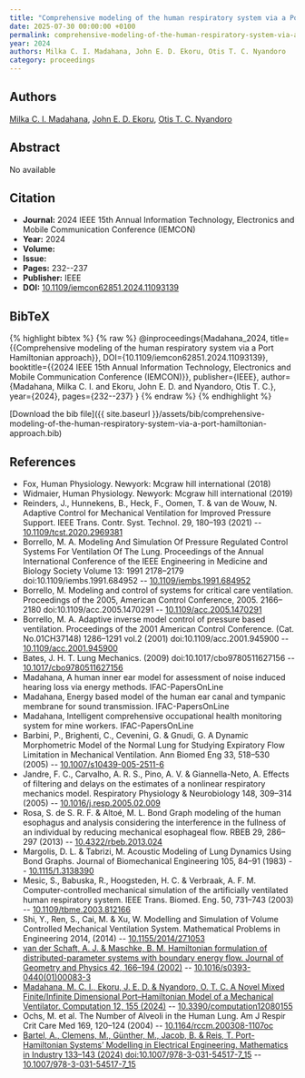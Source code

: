 ```yaml
---
title: "Comprehensive modeling of the human respiratory system via a Port Hamiltonian approach"
date: 2025-07-30 00:00:00 +0100
permalink: comprehensive-modeling-of-the-human-respiratory-system-via-a-port-hamiltonian-approach
year: 2024
authors: Milka C. I. Madahana, John E. D. Ekoru, Otis T. C. Nyandoro
category: proceedings
---
```

 
## Authors
[Milka C. I. Madahana](authors/milka-c-i-madahana), [John E. D. Ekoru](authors/john-e-d-ekoru), [Otis T. C. Nyandoro](authors/otis-o-t-c-nyandoro)
 
## Abstract
No  available
 
## Citation
- **Journal:** 2024 IEEE 15th Annual Information Technology, Electronics and Mobile Communication Conference (IEMCON)
- **Year:** 2024
- **Volume:** 
- **Issue:** 
- **Pages:** 232--237
- **Publisher:** IEEE
- **DOI:** [10.1109/iemcon62851.2024.11093139](https://doi.org/10.1109/iemcon62851.2024.11093139)
 
## BibTeX
{% highlight bibtex %}
{% raw %}
@inproceedings{Madahana_2024,
  title={{Comprehensive modeling of the human respiratory system via a Port Hamiltonian approach}},
  DOI={10.1109/iemcon62851.2024.11093139},
  booktitle={{2024 IEEE 15th Annual Information Technology, Electronics and Mobile Communication Conference (IEMCON)}},
  publisher={IEEE},
  author={Madahana, Milka C. I. and Ekoru, John E. D. and Nyandoro, Otis T. C.},
  year={2024},
  pages={232--237}
}
{% endraw %}
{% endhighlight %}
 
[Download the bib file]({{ site.baseurl }}/assets/bib/comprehensive-modeling-of-the-human-respiratory-system-via-a-port-hamiltonian-approach.bib)
 
## References
- Fox, Human Physiology. Newyork: Mcgraw hill international (2018)
- Widmaier, Human Physiology. Newyork: Mcgraw hill international (2019)
- Reinders, J., Hunnekens, B., Heck, F., Oomen, T. & van de Wouw, N. Adaptive Control for Mechanical Ventilation for Improved Pressure Support. IEEE Trans. Contr. Syst. Technol. 29, 180–193 (2021) -- [10.1109/tcst.2020.2969381](https://doi.org/10.1109/tcst.2020.2969381)
- Borrello, M. A. Modeling And Simulation Of Pressure Regulated Control Systems For Ventilation Of The Lung. Proceedings of the Annual International Conference of the IEEE Engineering in Medicine and Biology Society Volume 13: 1991 2178–2179 doi:10.1109/iembs.1991.684952 -- [10.1109/iembs.1991.684952](https://doi.org/10.1109/iembs.1991.684952)
- Borrello, M. Modeling and control of systems for critical care ventilation. Proceedings of the 2005, American Control Conference, 2005. 2166–2180 doi:10.1109/acc.2005.1470291 -- [10.1109/acc.2005.1470291](https://doi.org/10.1109/acc.2005.1470291)
- Borrello, M. A. Adaptive inverse model control of pressure based ventilation. Proceedings of the 2001 American Control Conference. (Cat. No.01CH37148) 1286–1291 vol.2 (2001) doi:10.1109/acc.2001.945900 -- [10.1109/acc.2001.945900](https://doi.org/10.1109/acc.2001.945900)
- Bates, J. H. T. Lung Mechanics. (2009) doi:10.1017/cbo9780511627156 -- [10.1017/cbo9780511627156](https://doi.org/10.1017/cbo9780511627156)
- Madahana, A human inner ear model for assessment of noise induced hearing loss via energy methods. IFAC-PapersOnLine
- Madahana, Energy based model of the human ear canal and tympanic membrane for sound transmission. IFAC-PapersOnLine
- Madahana, Intelligent comprehensive occupational health monitoring system for mine workers. IFAC-PapersOnLine
- Barbini, P., Brighenti, C., Cevenini, G. & Gnudi, G. A Dynamic Morphometric Model of the Normal Lung for Studying Expiratory Flow Limitation in Mechanical Ventilation. Ann Biomed Eng 33, 518–530 (2005) -- [10.1007/s10439-005-2511-6](https://doi.org/10.1007/s10439-005-2511-6)
- Jandre, F. C., Carvalho, A. R. S., Pino, A. V. & Giannella-Neto, A. Effects of filtering and delays on the estimates of a nonlinear respiratory mechanics model. Respiratory Physiology &amp; Neurobiology 148, 309–314 (2005) -- [10.1016/j.resp.2005.02.009](https://doi.org/10.1016/j.resp.2005.02.009)
- Rosa, S. de S. R. F. & Altoé, M. L. Bond Graph modeling of the human esophagus and analysis considering the interference in the fullness of an individual by reducing mechanical esophageal flow. RBEB 29, 286–297 (2013) -- [10.4322/rbeb.2013.024](https://doi.org/10.4322/rbeb.2013.024)
- Margolis, D. L. & Tabrizi, M. Acoustic Modeling of Lung Dynamics Using Bond Graphs. Journal of Biomechanical Engineering 105, 84–91 (1983) -- [10.1115/1.3138390](https://doi.org/10.1115/1.3138390)
- Mesic, S., Babuska, R., Hoogsteden, H. C. & Verbraak, A. F. M. Computer-controlled mechanical simulation of the artificially ventilated human respiratory system. IEEE Trans. Biomed. Eng. 50, 731–743 (2003) -- [10.1109/tbme.2003.812166](https://doi.org/10.1109/tbme.2003.812166)
- Shi, Y., Ren, S., Cai, M. & Xu, W. Modelling and Simulation of Volume Controlled Mechanical Ventilation System. Mathematical Problems in Engineering 2014, (2014) -- [10.1155/2014/271053](https://doi.org/10.1155/2014/271053)
- [van der Schaft, A. J. & Maschke, B. M. Hamiltonian formulation of distributed-parameter systems with boundary energy flow. Journal of Geometry and Physics 42, 166–194 (2002)](hamiltonian-formulation-of-distributed-parameter-systems-with-boundary-energy-flow) -- [10.1016/s0393-0440(01)00083-3](https://doi.org/10.1016/s0393-0440(01)00083-3)
- [Madahana, M. C. I., Ekoru, J. E. D. & Nyandoro, O. T. C. A Novel Mixed Finite/Infinite Dimensional Port–Hamiltonian Model of a Mechanical Ventilator. Computation 12, 155 (2024)](a-novel-mixed-finite-infinite-dimensional-port-hamiltonian-model-of-a-mechanical-ventilator) -- [10.3390/computation12080155](https://doi.org/10.3390/computation12080155)
- Ochs, M. et al. The Number of Alveoli in the Human Lung. Am J Respir Crit Care Med 169, 120–124 (2004) -- [10.1164/rccm.200308-1107oc](https://doi.org/10.1164/rccm.200308-1107oc)
- [Bartel, A., Clemens, M., Günther, M., Jacob, B. & Reis, T. Port-Hamiltonian Systems’ Modelling in Electrical Engineering. Mathematics in Industry 133–143 (2024) doi:10.1007/978-3-031-54517-7_15](port-hamiltonian-systems-modelling-in-electrical-engineering) -- [10.1007/978-3-031-54517-7_15](https://doi.org/10.1007/978-3-031-54517-7_15)

